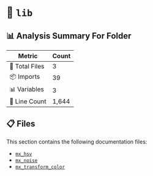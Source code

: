 # 📁 `lib`

## 📊 Analysis Summary For Folder

| Metric | Count |
|--------|-------|
| 📁 Total Files | 3 |
| 📦 Imports | 39 |
| 📊 Variables | 3 |
| 🔢 Line Count | 1,644 |


## 📋 Files

This section contains the following documentation files:

- [`mx_hsv`](./mx_hsv.md)
- [`mx_noise`](./mx_noise.md)
- [`mx_transform_color`](./mx_transform_color.md)